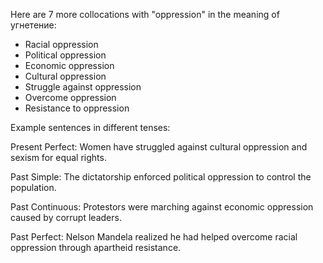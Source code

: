  Here are 7 more collocations with "oppression" in the meaning of угнетение:

- Racial oppression
- Political oppression
- Economic oppression
- Cultural oppression
- Struggle against oppression
- Overcome oppression  
- Resistance to oppression

Example sentences in different tenses:

Present Perfect: Women have struggled against cultural oppression and sexism for equal rights.

Past Simple: The dictatorship enforced political oppression to control the population.  

Past Continuous: Protestors were marching against economic oppression caused by corrupt leaders.

Past Perfect: Nelson Mandela realized he had helped overcome racial oppression through apartheid resistance.